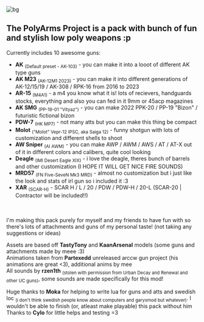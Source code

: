 ![bg](https://github.com/dar-su/arc9_uplp/assets/95997959/0c24c4f1-0003-4e66-8016-d6a7aae57aa6)
## The PolyArms Project is a pack with bunch of fun and stylish low poly weapons :p  

Currently includes 10 awesome guns:
- **AK** <sub>(Default preset - AK-103)</sub> - you can make it into a looot of different AK type guns
- **AK M23** <sub>(AK-12M1 2023)</sub> - you can make it into different generations of AK-12/15/19 / AK-308 / RPK-16 from 2016 to 2023
- **AR-15** <sub>(M4A1)</sub> - a m4 you know what it is! lots of recievers, handguards stocks, everything and also you can fed in it 9mm or 45acp magazines
- **AK SMG** <sub>(PP-19-01 "Vityaz")</sub> - you can make 2022 PPK-20 / PP-19 "Bizon" / futuristic fictional bizon
- **PDW-7** <sub>(HK MP7)</sub> - not many atts but you can make this thing be compact
- **Molot** <sub>("Molot" Vepr-12 IPSC, aka Saiga 12)</sub> - funny shotgun with lots of customization and different shells to shoot
- **AW Sniper** <sub>(AI AWM)</sub> - you can make AWP / AWM / AWS / AT / AT-X out of it in different colors and calibers, quite cool looking
- **Deagle** <sub>(IMI Desert Eagle XIX)</sub> - i love the deagle, theres bunch of barrels and other customization (I HOPE IT WILL GET NICE FIRE SOUNDS)
- **MRD57** <sub>(FN Five-SeveN Mk3 MRD)</sub> - almost no customization but i just like the look and stats of irl gun so i included it :3
- **XAR** <sub>(SCAR-H)</sub> - SCAR H / L / 20 / PDW / PDW-H / 20-L (SCAR-20 | Contractor will be included!!)      
  
<br></br>
I'm making this pack purely for myself and my friends to have fun with so there's lots of attachments and guns of my personal taste! (not taking any suggestions or ideas) 

Assets are based off **TastyTony** and **KaanArsenal** models (some guns and attachments made by meee :3)  
Animations taken from **Partexedd** unreleased arccw gun project (his animations are great <3), additional anims by mee  
All sounds by **rzen1th** <sub>(stolen with permission from Urban Decay and Renewal and other UC guns)</sub>, some sounds are made specifically for this mod!

Huge thanks to **Moka** for helping to write lua for guns and atts and swedish loc <sub>(i don't think swedish people know about computers and garysmod but whatever)</sub>. I wouldn't be able to finish (or, atleast make playable) this pack without him  
Thanks to **Cylo** for little helps and testing =3  
